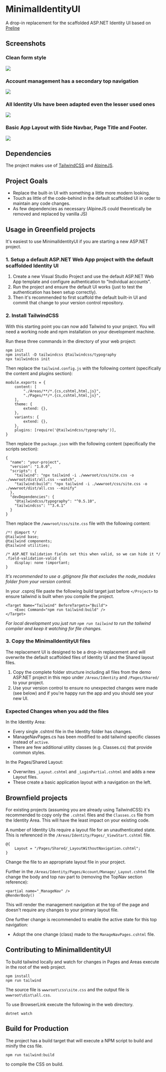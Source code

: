 # MinimalIdentityUI
A drop-in replacement for the scaffolded ASP.NET Identity UI based on [Preline](https://github.com/htmlstreamofficial/preline)

## Screenshots

### Clean form style
![](images/login.png)

### Account management has a secondary top navigation
![](images/manage.png)

### All Identity UIs have been adapted even the lesser used ones
![](images/2fa.png)

### Basic App Layout with Side Navbar, Page Title and Footer.
![](images/layout.png)

## Dependencies

The project makes use of [TailwindCSS](https://www.tailwindcss.com) and [AlpineJS](https://www.alpinejs.dev).

## Project Goals

- Replace the built-in UI with something a little more modern looking.
- Touch as little of the code-behind in the default scaffolded UI in order to maintain any code changes.
- As few dependencies as necessary (AlpineJS could theoretically be removed and replaced by vanilla JS)

## Usage in Greenfield projects

It's easiest to use MinimalIdentityUI if you are starting a new ASP.NET project. 

### 1. Setup a default ASP.NET Web App project with the default scaffolded Identity UI

1. Create a new Visual Studio Project and use the default ASP.NET Web App template and configure authentication to "Individual accounts". 
1. Run the project and ensure the default UI works (just to test the authentication has been setup correctly).
1. Then it's recommended to first scaffold the default built-in UI and commit that change to your version control repository. 

### 2. Install TailwindCSS

With this starting point you can now add Tailwind to your project. You will need a working node and npm installation on your development machine.

Run these three commands in the directory of your web project:
```
npm init
npm install -D tailwindcss @tailwindcss/typography
npx tailwindcss init
```

Then replace the `tailwind.config.js` with the following content (specifically the content and plugins section):

```
module.exports = {
    content: [
        "./Areas/**/*.{cs,cshtml,html,js}",
        "./Pages/**/*.{cs,cshtml,html,js}",
    ],
    theme: {
        extend: {},
    },
    variants: {
        extend: {},
    },
    plugins: [require('@tailwindcss/typography')],
}
```

Then replace the `package.json` with the following content (specifically the scripts section):

```
{
  "name": "your-project",
  "version": "1.0.0",
  "scripts": {
    "tailwind": "npx tailwind -i ./wwwroot/css/site.css -o ./wwwroot/dist/all.css --watch",
    "tailwind:build": "npx tailwind -i ./wwwroot/css/site.css -o ./wwwroot/dist/all.css --minify"
  },
  "devDependencies": {
    "@tailwindcss/typography": "^0.5.10",
    "tailwindcss": "^3.4.1"
  }
}

```

Then replace the `/wwwroot/css/site.css` file with the following content:

```
/*! @import */
@tailwind base;
@tailwind components;
@tailwind utilities;

/* ASP.NET Validation fields set this when valid, so we can hide it */
.field-validation-valid {
    display: none !important;
}
```

*It's recommended to use a .gitignore file that excludes the node_modules folder from your version control.*

In your .csproj file paste the following build target just before `</Project>` to ensure tailwind is built when you compile the project.

```
<Target Name="Tailwind" BeforeTargets="Build">
	<Exec Command="npm run tailwind:build" />
</Target>
```

*For local development you just run `npm run tailwind` to run the tailwind compiler and keep it watching for file changes.*

### 3. Copy the MinimalIdentityUI files

The replacement UI is designed to be a drop-in replacement and will overwrite the default scaffolded files of Identity UI and the Shared layout files.

1. Copy the complete folder structure including all files from the demo ASP.NET project in this repo under `/Areas/Identity` and `/Pages/Shared/` to your project.
1. Use your version control to ensure no unexpected changes were made (see below) and if you're happy run the app and you should see your new UI.


### Expected Changes when you add the files

In the Identity Area:
- Every single .cshtml file in the Identity folder has changes.
- ManageNavPages.cs has been modified to add tailwind specific classes instead of `active`.
- There are few additional utility classes (e.g. Classes.cs) that provide common styles.

In the Pages/Shared Layout:
- Overwrites `_Layout.cshtml` and `_LoginPartial.cshtml` and adds a new Layout files.
- These create a basic application layout with a navigation on the left.

## Brownfield projects

For existing projects (assuming you are already using TailwindCSS) it's recommended to copy only the `.cshtml` files and the `Classes.cs` file from the Identity Area. This will have the least impact on your existing code.

A number of Identity UIs require a layout file for an unauthenticated state. This is referenced in the `/Areas/Identity/Pages/_ViewStart.cshtml` file.

```
@{
    Layout = "/Pages/Shared/_LayoutWithoutNavigation.cshtml";
}
```

Change the file to an appropriate layout file in your project.

Further in the `/Areas/Identity/Pages/Account/Manage/_Layout.cshtml` file change the body and top nav part to (removing the TopNav section reference):

```
<partial name="_ManageNav" />
@RenderBody()
```

This will render the management navigation at the top of the page and doesn't require any changes to your primary layout file.

One further change is recommended to enable the active state for this top navigation:
- Adopt the one change (class) made to the `ManageNavPages.cshtml` file.

## Contributing to MinimalIdentityUI

To build tailwind locally and watch for changes in Pages and Areas execute in the root of the web project.
```
npm install
npm run tailwind
``` 

The source file is `wwwroot\css\site.css` and the output file is `wwwroot\dist\all.css`.

To use BrowserLink execute the following in the web directory.

```
dotnet watch
``` 

## Build for Production

The project has a build target that will execute a NPM script to build and minify the css file.
```
npm run tailwind:build
```
to compile the CSS on build.

